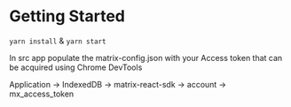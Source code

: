 # Getting Started

`yarn install` & `yarn start`

In src app populate the matrix-config.json with your Access token that can be acquired using Chrome DevTools 

Application -> IndexedDB -> matrix-react-sdk -> account -> mx_access_token
